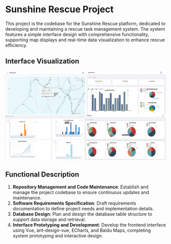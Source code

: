 # Sunshine Rescue Project 

This project is the codebase for the Sunshine Rescue platform, dedicated to developing and maintaining a rescue task management system. The system features a simple interface design with comprehensive functionality, supporting map displays and real-time data visualization to enhance rescue efficiency.

## Interface Visualization
![Visualization](figure/visualization.jpg)

## Functional Description
1. **Repository Management and Code Maintenance**: Establish and manage the project codebase to ensure continuous updates and maintenance.
2. **Software Requirements Specification**: Draft requirements documentation to define project needs and implementation details.
3. **Database Design**: Plan and design the database table structure to support data storage and retrieval.
4. **Interface Prototyping and Development**: Develop the frontend interface using Vue, ant-design-vue, ECharts, and Baidu Maps, completing system prototyping and interactive design.
